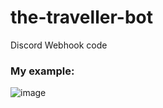 # the-traveller-bot
Discord Webhook code
### My example:
![image](https://user-images.githubusercontent.com/38021205/138539690-06dc24e6-ef5e-43dc-955c-5845db2406ff.png)
